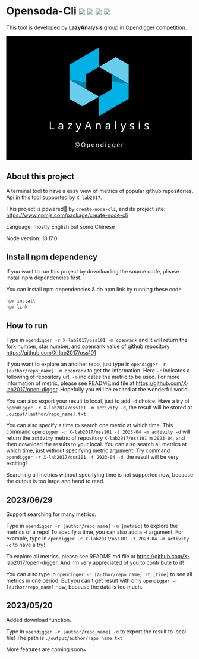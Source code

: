 # Opensoda-Cli   ![](https://img.shields.io/badge/License-MIT-blue) ![](https://img.shields.io/badge/Node-v18.17.0-blue) ![](https://img.shields.io/badge/pnpm-v8.6.12-orange) [![](https://img.shields.io/badge/%E7%AE%80%E4%BD%93%E4%B8%AD%E6%96%87-green)](README-CN.md)

This tool is developed by **LazyAnalysis** group in [Opendigger](https://competition.atomgit.com/competitionInfo?id=bc6603e0b8bf11ed804e6b78b4426d45) competition.

![LazyAnalysis](LazyAnalysis.png)

## About this project

A terminal tool to have a easy view of metrics of popular github repositories. Api in this tool supported by `X-lab2017`.

This project is powered🚀 by `create-node-cli`, and its project site: https://www.npmjs.com/package/create-node-cli

Language: mostly English but some Chinese

Node version: 18.17.0

## Install npm dependency

If you want to run this project by downloading the source code, please install npm dependencies first.

You can install npm dependencies & do npm link by running these code:

```bash
npm install
npm link
```

## How to run

Type in `opendigger -r X-lab2017/oss101 -m openrank` and it will return the fork number, star number, and openrank value of github repository https://github.com/X-lab2017/oss101

If you want to explore an another repo, just type in `opendigger -r [author/repo_name] -m openrank` to get the information. Here `-r` indicates a following of repository url, `-m` indicates the metric to be used. For more information of metric, please see README.md file at https://github.com/X-lab2017/open-digger. Hopefully you will be excited at the wonderful world.

You can also export your result to local, just to add `-d` choice. Have a try of `opendigger -r X-lab2017/oss101 -m activity -d`, the result will be stored at `.output/[author/repo_name].txt`

You can also specify a time to search one metric at which time. This command `opendigger -r X-lab2017/oss101 -t 2023-04 -m activity -d` will return the `activity` metric of repository `X-lab2017/oss101` in `2023-04`, and then download the results to your local. You can also search all metrics at which time, just without specifying metric argument. Try command `opendigger -r X-lab2017/oss101 -t 2023-04 -d`, the result will be very exciting!

Searching all metrics without specifying time is not supported now, because the output is too large and hand to read.

## 2023/06/29

Support searching for many metrics.

Type in `opendigger -r [author/repo_name] -m [metric]` to explore the metrics of a repo! To specify a time, you can also add a -t argument. For example, type in `opendigger -r X-lab2017/oss101 -t 2023-04 -m activity -d` to have a try!

To explore all metrics, please see README.md file at https://github.com/X-lab2017/open-digger. And I'm very appreciated of you to contribute to it!

You can also type in `opendigger -r [author/repo_name] -t [time]` to see all metrics in one period. But you can't get result with only `opendigger -r [author/repo_name]` now, because the data is too much.

## 2023/05/20

Added download function.

Type in `opendigger -r [author/repo_name] -d` to export the result to local file! The path is `./output/author/repo_name.txt`


More features are coming soon~